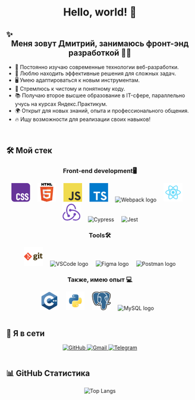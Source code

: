<div align="center">
  <h1>Hello, world! 👋</h1>
</div>  

## ✨ <div align="center">Меня зовут Дмитрий, занимаюсь фронт-энд разработкой 👨‍💻</div>  

- 🌟 Постоянно изучаю современные технологии веб-разработки.  
- 🔧 Люблю находить эффективные решения для сложных задач.  
- 🖥 Умею адаптироваться к новым инструментам.  
- 📝 Стремлюсь к чистому и понятному коду.  
- 📚 Получаю второе высшее образование в IT-сфере, параллельно учусь на курсах Яндекс.Практикум.  
- 🌍 Открыт для новых знаний, опыта и профессионального общения.
- 🔥 Ищу возможности для реализации своих навыков!

<br/>  

## 🛠 Мой стек  

###  <div align="center">Front-end development🖥</div>  
<div align="center"> 
   <img src="https://raw.githubusercontent.com/github/explore/80688e429a7d4ef2fca1e82350fe8e3517d3494d/topics/css/css.png" alt="CSS logo" title="CSS" height="50" />
   <img width="12" />
   <img src="https://raw.githubusercontent.com/github/explore/80688e429a7d4ef2fca1e82350fe8e3517d3494d/topics/html/html.png" alt="HTML logo" title="HTML" height="50" />
   <img width="12" />
   <img src="https://raw.githubusercontent.com/github/explore/80688e429a7d4ef2fca1e82350fe8e3517d3494d/topics/javascript/javascript.png" alt="JavaScript logo" title="JavaScript" height="50" />
   <img width="12" />
   <img src="https://raw.githubusercontent.com/github/explore/80688e429a7d4ef2fca1e82350fe8e3517d3494d/topics/typescript/typescript.png" alt="TypeScript logo" title="TypeScript" height="50" />
   <img width="12" />
   <img src="https://raw.githubusercontent.com/webpack/media/master/logo/icon-square-big.png" alt="Webpack logo" title="Webpack" height="50" />
   <img width="12" />
   <img src="https://raw.githubusercontent.com/github/explore/80688e429a7d4ef2fca1e82350fe8e3517d3494d/topics/react/react.png" alt="React" title="React" height="50" />
   <img width="12" />
   <img src="https://raw.githubusercontent.com/github/explore/80688e429a7d4ef2fca1e82350fe8e3517d3494d/topics/redux/redux.png" alt="Redux" title="Redux" height="50" />
   <img width="12" />
   <img src="https://avatars.githubusercontent.com/u/8908513?s=200&v=4" alt="Cypress" title="E2E testing Cypress" height="50" />
   <img width="12" />
   <img src="https://ih1.redbubble.net/image.404023256.1965/st,small,507x507-pad,600x600,f8f8f8.u2.jpg" alt="Jest" title="E2E testing Jest" height="50" />
</div>

###  <div align="center">Tools🛠</div>  
<div align="center">  
   <img src="https://raw.githubusercontent.com/github/explore/9d47da057258d668c7dba9e9bb9cfcd45e2226e9/topics/git/git.png" alt="Git logo" title="Git" height="50" />
  <img width="12" />
   <img src="https://repository-images.githubusercontent.com/625335362/ac3e2ab3-efe4-4482-b19d-26d1700e3262" alt="VSCode logo" title="VSCode" height="50" />
   <img width="12" />
   <img src="https://www.pixartprinting.it/blog/wp-content/uploads/2022/12/figma_logo.png" alt="Figma logo" title="Figma" height="50" />
   <img width="12" />
   <img src="https://ucarecdn.com/a1fe06da-7fe5-4e40-9726-267b4e91934c/" alt="Postman logo" title="Postman" height="50" />
</div>

###  <div align="center">Также, имею опыт 💻</div>  
<div align="center">  
  <img src="https://raw.githubusercontent.com/github/explore/180320cffc25f4ed1bbdfd33d4db3a66eeeeb358/topics/cpp/cpp.png" alt="C++ logo" title="C++" height="50" />
  <img width="12" />
  <img src="https://raw.githubusercontent.com/github/explore/80688e429a7d4ef2fca1e82350fe8e3517d3494d/topics/python/python.png" alt="Python logo" title="Python" height="50" />
  <img width="12" />
  <img src="https://raw.githubusercontent.com/github/explore/80688e429a7d4ef2fca1e82350fe8e3517d3494d/topics/postgresql/postgresql.png" alt="PgSQL logo" title="PgSQL" height="50" />
  <img width="12" />
  <img src="https://www.mysql.com/common/logos/logo-mysql-170x115.png" alt="MySQL logo" title="MySQL" height="50" />
  <img width="12" />
</div>

<br/>  

## 🔗 Я в сети   
<div align="center">
  <a href="https://github.com/DmitriyKyznetsov" target="_blank">
    <img src="https://img.shields.io/badge/github-%2324292e.svg?&style=for-the-badge&logo=github&logoColor=white" alt="GitHub" />
  </a>
  <a href="mailto:dmitriy.kuznetsov.2022@gmail.com" target="_blank">
    <img src="https://img.shields.io/badge/gmail-%2324292e.svg?&style=for-the-badge&logo=gmail&logoColor=white" alt="Gmail" />
  </a>
  <a href="http://t.me/KotyonokMur" target="_blank">
    <img src="https://img.shields.io/badge/telegram-%2324292e.svg?&style=for-the-badge&logo=telegram&logoColor=white" alt="Telegram" />
  </a>  
</div>  
  
<br/>

## 📊 GitHub Статистика  
<div align="center">
  <img src="https://github-readme-stats.vercel.app/api/top-langs/?username=DmitriyKyznetsov&hide_border=true&layout=compact" alt="Top Langs" />
</div>  

<br/>
